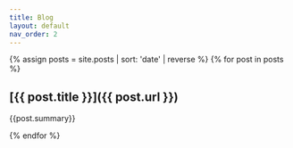 ```yaml
---
title: Blog
layout: default
nav_order: 2
---
```


{% assign posts = site.posts | sort: 'date' | reverse %}
{% for post in posts %}
## [{{ post.title }}]({{ post.url }}) 
{{post.summary}}
<!-- — {{ post.date | date: "%b %d, %Y"}} -->
{% endfor %}